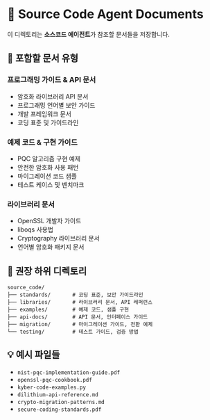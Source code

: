 # 📂 Source Code Agent Documents

이 디렉토리는 **소스코드 에이전트**가 참조할 문서들을 저장합니다.

## 🎯 포함할 문서 유형

### 프로그래밍 가이드 & API 문서
- 암호화 라이브러리 API 문서
- 프로그래밍 언어별 보안 가이드
- 개발 프레임워크 문서
- 코딩 표준 및 가이드라인

### 예제 코드 & 구현 가이드
- PQC 알고리즘 구현 예제
- 안전한 암호화 사용 패턴
- 마이그레이션 코드 샘플
- 테스트 케이스 및 벤치마크

### 라이브러리 문서
- OpenSSL 개발자 가이드
- liboqs 사용법
- Cryptography 라이브러리 문서
- 언어별 암호화 패키지 문서

## 📁 권장 하위 디렉토리

```
source_code/
├── standards/       # 코딩 표준, 보안 가이드라인
├── libraries/       # 라이브러리 문서, API 레퍼런스
├── examples/        # 예제 코드, 샘플 구현
├── api-docs/        # API 문서, 인터페이스 가이드
├── migration/       # 마이그레이션 가이드, 전환 예제
└── testing/         # 테스트 가이드, 검증 방법
```

## 💡 예시 파일들

- `nist-pqc-implementation-guide.pdf`
- `openssl-pqc-cookbook.pdf`
- `kyber-code-examples.py`
- `dilithium-api-reference.md`
- `crypto-migration-patterns.md`
- `secure-coding-standards.pdf`